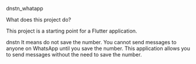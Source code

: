 dnstn_whatapp

What does this project do?

This project is a starting point for a Flutter application.

dnstn It means do not save the number. You cannot send messages to anyone on WhatsApp until you save the number.
This application allows you to send messages without the need to save the number.
